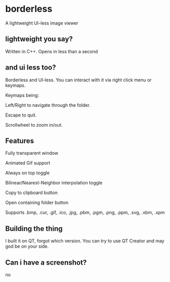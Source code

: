 # borderless

A lightweight UI-less image viewer

## lightweight you say?

Written in C++. Opens in less than a second

## and ui less too?

Borderless and UI-less. You can interact with it via right click menu or keymaps.

Keymaps being:

Left/Right to navigate through the folder.

Escape to quit.

Scrollwheel to zoom in/out.

## Features

Fully transparent window

Animated Gif support

Always on top toggle

Bilinear/Nearest-Neighbor interpolation toggle

Copy to clipboard button

Open containing folder button

Supports .bmp, .cur, .gif, .ico, .jpg, .pbm, .pgm, .png, .ppm, .svg, .xbm, .xpm

## Building the thing

I built it on QT, forgot which version. You can try to use QT Creator and may god be on your side.

## Can i have a screenshot?

no

